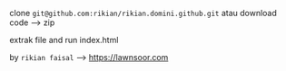 clone `git@github.com:rikian/rikian.domini.github.git` atau download code --> zip

extrak file and run index.html

by `rikian faisal` --> https://lawnsoor.com
